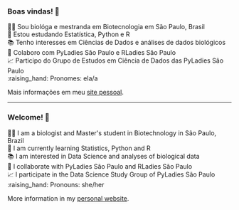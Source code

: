 ### Boas vindas! 👋 

<p> 👩‍🔬 Sou biológa e mestranda em Biotecnologia em São Paulo, Brasil <br> 
📖 Estou estudando Estatística, Python e R <br> 
📚 Tenho interesses em Ciências de Dados e análises de dados biológicos <br>
💪 Colaboro com PyLadies São Paulo e RLadies São Paulo <br> 
📈 Participo do Grupo de Estudos em Ciência de Dados das PyLadies São Paulo <br>
:raising_hand: Pronomes: ela/a </p> 

Mais informações em meu [site pessoal](mariguilardi.github.io).

--------------------------------------------------------------------------------------------------------------------------------------------------------------

### Welcome! 👋

<p> 👩‍🔬 I am a  biologist and Master's student in Biotechnology in São Paulo, Brazil <br> 
📖 I am currently learning Statistics, Python and R <br>
📚 I am interested in Data Science and analyses of biological data <br>
💪 I collaborate with PyLadies São Paulo and RLadies São Paulo <br> 
📈 I participate in the Data Science Study Group of PyLadies São Paulo <br> 
:raising_hand: Pronouns: she/her </p> 


More information in my [personal website](mariguilardi.github.io).
